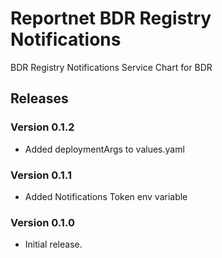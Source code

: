 # Reportnet BDR Registry Notifications

BDR Registry Notifications Service Chart for BDR

## Releases

### Version 0.1.2
- Added deploymentArgs to values.yaml

### Version 0.1.1
- Added Notifications Token env variable

### Version 0.1.0
- Initial release.
